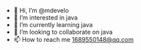 - 👋 Hi, I’m @mdevelo
- 👀 I’m interested in java
- 🌱 I’m currently learning java
- 💞️ I’m looking to collaborate on java
- 📫 How to reach me 1689550148@qq.com

<!---
mdevelo/mdevelo is a ✨ special ✨ repository because its `README.md` (this file) appears on your GitHub profile.
You can click the Preview link to take a look at your changes.
--->
